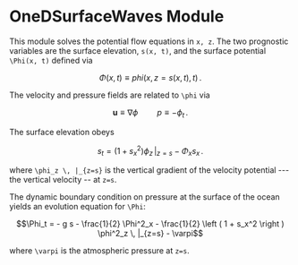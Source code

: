 # OneDSurfaceWaves Module

This module solves the potential flow equations in ``x, z``.
The two prognostic variables are the surface elevation, ``s(x, t)``,
and the surface potential ``\Phi(x, t)`` defined via

```math
\Phi(x, t) \equiv phi(x, z=s(x, t), t) \, .
```

The velocity and pressure fields are related to ``\phi`` via

```math
\bm{u} \equiv \nabla \phi \, \qquad p \equiv - \phi_t \, .
```

The surface elevation obeys

```math
s_t = \left ( 1 + s_x^2 \right ) \phi_z \, |_{z=s} - \Phi_x s_x \, .
```

where ``\phi_z \, |_{z=s}`` is the vertical gradient of the velocity potential --- the vertical velocity --
at ``z=s``.

The dynamic boundary condition on pressure at the surface of the ocean yields
an evolution equation for ``\Phi``:

```math
\Phi_t = - g s - \frac{1}{2} \Phi^2_x - \frac{1}{2} \left ( 1 + s_x^2 \right ) \phi^2_z \, |_{z=s} - \varpi
```

where ``\varpi`` is the atmospheric pressure at ``z=s``.

